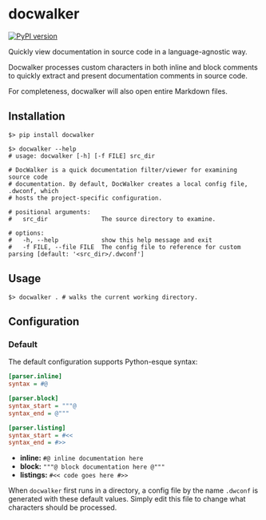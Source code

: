 # docwalker

[![PyPI version](https://badge.fury.io/py/docwalker.svg)](https://badge.fury.io/py/docwalker)

Quickly view documentation in source code in a language-agnostic way.

Docwalker processes custom characters in both inline and block comments to
quickly extract and present documentation comments in source code.

For completeness, docwalker will also open entire Markdown files.

## Installation

```shell
$> pip install docwalker

$> docwalker --help
# usage: docwalker [-h] [-f FILE] src_dir

# DocWalker is a quick documentation filter/viewer for examining source code
# documentation. By default, DocWalker creates a local config file, .dwconf, which
# hosts the project-specific configuration.

# positional arguments:
#   src_dir               The source directory to examine.

# options:
#   -h, --help            show this help message and exit
#   -f FILE, --file FILE  The config file to reference for custom parsing [default: '<src_dir>/.dwconf']
```

## Usage

```shell
$> docwalker . # walks the current working directory.
```

## Configuration

### Default

The default configuration supports Python-esque syntax:

```ini
[parser.inline]
syntax = #@

[parser.block]
syntax_start = """@
syntax_end = @"""

[parser.listing]
syntax_start = #<<
syntax_end = #>>
```

* **inline:** `#@ inline documentation here`
* **block:** `"""@ block documentation here @"""`
* **listings:** `#<< code goes here #>>`

When `docwalker` first runs in a directory, a config file by the name `.dwconf`
is generated with these default values. Simply edit this file to change what
characters should be processed.